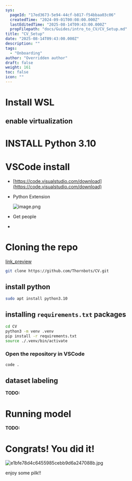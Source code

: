```yaml
---
sys:
  pageId: "17ed3673-5e94-44cf-b817-f54bbaa03c06"
  createdTime: "2024-09-01T00:08:00.000Z"
  lastEditedTime: "2025-08-14T09:43:00.000Z"
  propFilepath: "docs/Guides/intro_to_CV/CV_Setup.md"
title: "CV_Setup"
date: "2025-08-14T09:43:00.000Z"
description: ""
tags:
  - "Onboarding"
author: "Overridden author"
draft: false
weight: 161
toc: false
icon: ""
---
```


# Install WSL

## enable virtualization

# INSTALL Python 3.10

# VSCode install

- [https://code.visualstudio.com/download](https://code.visualstudio.com/download)
- Python Extension

	![image.png](https://prod-files-secure.s3.us-west-2.amazonaws.com/d518164a-d88e-44d1-a4ee-3adb3bd8bce0/d82b6650-a5e4-4d3c-b8c9-93d817dae00e/image.png?X-Amz-Algorithm=AWS4-HMAC-SHA256&X-Amz-Content-Sha256=UNSIGNED-PAYLOAD&X-Amz-Credential=ASIAZI2LB4667QRHIVOI%2F20250815%2Fus-west-2%2Fs3%2Faws4_request&X-Amz-Date=20250815T220908Z&X-Amz-Expires=3600&X-Amz-Security-Token=IQoJb3JpZ2luX2VjEB4aCXVzLXdlc3QtMiJHMEUCIAFlipMk8EGWBU5Ftq9AWf1WrJlxuraq%2F0Ihs56%2B%2F5StAiEAmGfmQvJr%2FconjFzkDwQ0HaEfYrKXotj%2Fh3P4qYN5psYq%2FwMIZxAAGgw2Mzc0MjMxODM4MDUiDHyTGXZ0vzNVYfZPQSrcAx%2B5dzZ%2FeI1%2FcnTNxA7fDKBYDhc0y1o4o%2BZmy6p7ca6oIte%2BtxO6cG3H0iUiKgPhn0gvm9Sv3q%2FW%2BTaE89JKfOJcWOF25YH17%2FDs8222FtsGA0mp7K0udtWRE1P7UV7KqqKbNoDzQbdxz6Kzok%2FBSS4rI51oP10id3NHJnrykMv131MVTaJ16cDXmbo8DAx8wREskGbZj4NSXLd%2Fddm32tnRHyvZpPLSAH%2BHhCZ38ilsbwJQF5oMJzECS%2FIQ7lFsvtPNS9CNTmvLDIIEfvJL3KjMjXDPMkRvBxfDaF%2B22IWur6xVFU%2BjiSwzdnvTY8q%2BxMbe0RtHJW7Cq%2BVEC3qc8jF6ZiHFcTJpwtlf2IvsRjRrvwHYUsp5C%2BXbkEk3F%2FGP5AAf7bnDOC8MI%2Bxvttc6LXCzexKWrg9e72TdIraFdvWqXE4FzvXMIPWejGOtVIKK0jJwnMFP%2BH%2Fp5GWj24CdX3Sx6cLm04l%2BLSZs1GP%2FBr%2BqROX3RvfxS7snBqYwiFNIzy3%2Fo8QFg5F0y%2FWH06i%2BEbcHNXpd3A2%2FE5Rd%2FcBycboObjzTAwcENDot9LZETaNp8HxrrHAz2lGUGwkUOz03g%2BsW02XHfqlqk9zGvsnyaOwrYZAFrjz%2FyhhRFTotMNvX%2FsQGOqUBWE2aTPlGn7nxHay8e6ymECKEGuVEWbWMD4rwG65YUhSQCuOannFbFmENJ1WcIT9EubIL8Jy9i%2F65eg5wFc3R8ULh4h%2FOVH31t%2BATeTvg7cnfZxf%2BBvSW8CraLJCiIahBAugr4%2BJ1XdsSzWrT1lCZyTxT6vnZTPUzeR9oeGluBAI5fuzKcbgdCFDTparxc2kzVtYHEHWJih9J7womrjjMH4ZlwEkJ&X-Amz-Signature=8a680344b228316ebb345a416707f602534b8dead894077a2ab88d02f99b3641&X-Amz-SignedHeaders=host&x-amz-checksum-mode=ENABLED&x-id=GetObject)
- Get people
- 

# Cloning the repo

[link_preview](https://github.com/Thornbots/CV/)

```bash
git clone https://github.com/Thornbots/CV.git
```

## install python

```bash
sudo apt install python3.10
```

## installing `requirements.txt` packages

```bash
cd CV
python3 -m venv .venv
pip install -r requirements.txt
source ./.venv/bin/activate
```

### Open the repository in VSCode

```bash
code .
```

## dataset labeling  

**TODO:**

# Running model

**TODO:**

# Congrats! You did it!

![e1bfe78d4c6455985cebb9d6a247088b.jpg](https://prod-files-secure.s3.us-west-2.amazonaws.com/d518164a-d88e-44d1-a4ee-3adb3bd8bce0/7d1ce04e-65d6-40c8-814d-754280e9515a/e1bfe78d4c6455985cebb9d6a247088b.jpg?X-Amz-Algorithm=AWS4-HMAC-SHA256&X-Amz-Content-Sha256=UNSIGNED-PAYLOAD&X-Amz-Credential=ASIAZI2LB466W7PJ4F2T%2F20250815%2Fus-west-2%2Fs3%2Faws4_request&X-Amz-Date=20250815T220908Z&X-Amz-Expires=3600&X-Amz-Security-Token=IQoJb3JpZ2luX2VjEB4aCXVzLXdlc3QtMiJHMEUCIQCCnaWT6oECn8owh%2FmM%2FihZKx48HbihAcSLv4KZa%2FBibgIgFpUequX%2B8mZw8pyQf1lPS4rOZBmlC%2FV1FU2%2FO%2BoKu0Mq%2FwMIZxAAGgw2Mzc0MjMxODM4MDUiDJdOhbGeYpqTQcmBQSrcA2Uq%2F2BZ%2B6ITNz23k%2BJKLlXbio1PSWhtwLwQ2oUHYSS6KMzbUC%2BOLN4WC9Yu%2FgvZkAkHvXwEYRqf%2B3YwfkFyJ4grCY68ikRUPrkvByMATIaHQVjAMbnZJC%2BtD48y4b28StIND6goNROxs%2BGMwUN2Dwfnbsz7OB78CuBht4gnQVz8nCLq3bN%2BKSKeV5d6FQ9%2BbgD2%2Fr1Xoh3Apo2jXFynz7%2FYOfLhdrxWQmItK8hvXL%2FstzlD5cw9vc8qG9uNkTlplvCKj760QuM0hHFFEcVVbROrWnZUL654punjvrDYCxyMksSlwq%2B2F6wmwynEeg1W1U7HTrOHAAt94J%2B9ktFigZALi5ubdVL8I79WPDcEzYebxE41KKZG%2BaslsAEjMDo7tz8myfoejd%2Bq6hWh173AIbUA6UVz0qG4Ny1jeLvzgwXae2d%2ByKAr6j0OjJpy6VL7psbxg7AOED15SbJtN0VBvqMRJfvkd%2BwdQIb0H%2F17SzeGj6Zc8NvchwRcYSKoUBL9AYwAZKxyz%2BoPciRyMXecBxJYMQZW8niG6ZSIGOsV%2F9efDdcmS64LsF18InKt9NSmavqhsqlAE1PFcR1hCJFlvNauiOHgGYcMGAJKJHK9xzdd0ZzvN%2FpgANXoHEegMPHX%2FsQGOqUBgM4xz3QJmoN7yArBtE6zvlsXVcbe05io1LlNhRRd%2BM3d7%2F8IH9nGXY4v0AqDtdZ33FdQ9l%2BJs4d93HAcdBxKeOMbXF3bbSu7oABdlZD99RBJ1zq4%2BorEM3%2BKyVcZID%2BkA%2FYmlG6jVTnZrCP5YiW%2B9Odf1ApkWLOASZwKURcDl4CcRopRObJxjEX%2B%2B%2FIA328wcZaLUa5mCJSmhLA%2FQjyGXRNvLcdd&X-Amz-Signature=a5b5a569c870161cc6090fea09be7407b26eb9359e331feb4bf9c4e4b24d6c03&X-Amz-SignedHeaders=host&x-amz-checksum-mode=ENABLED&x-id=GetObject)

enjoy some pilk!!
